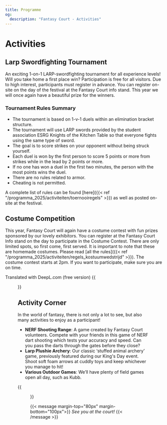 ```yaml
---
title: Programme
og:
  description: "Fantasy Court - Activities"
---
```


# Activities

## Larp Swordfighting Tournament

An exciting 1-on-1  LARP-swordfighting tournament for all experience levels! Will you take home a first place win? Participation is free for all visitors. Due to high interest, participants must register in advance. You can register on-site on the day of the festival at the Fantasy Court info stand. This year we will once again have a beautiful prize for the winners.

### Tournament Rules Summary
 * The tournament is based on 1-v-1 duels within an elimination bracket structure.
 * The tournament will use LARP swords provided by the student association ESRG Knights of the Kitchen Table so that everyone fights using the same type of sword.
 * The goal is to score strikes on your opponent without being struck yourself.
 * Each duel is won by the first person to score 5 points or more from strikes while in the lead by 2 points or more.
 * If no one has won a duel in the first two minutes, the person with the most points wins the duel.
 * There are no rules related to armor.
 * Cheating is not permitted.

A complete list of rules can be found [here]({{< ref "/programma_2025/activiteiten/toernooiregels" >}}) as well as posted on-site at the festival.


<!--{{<figure src="/images/2025/_DSC5390.JPG" alt="Kostuumwedstrijd" height="400" >}}-->

## Costume Competition
This year, Fantasy Court will again have a costume contest with fun prizes sponsored by our lovely exhibitors. You can register at the Fantasy Court Info stand on the day to participate in the Costume Contest. There are only limited spots, so first come, first served. It is important to note that these are homemade costumes. Please read [all the rules]({{< ref "/programma_2025/activiteiten/regels_kostuumwedstrijd" >}}). The costume contest starts at 2pm. If you want to participate, make sure you are on time.

Translated with DeepL.com (free version)
{{<figure src="/images/2025/_DSC5390.JPG" alt="Kostuumwedstrijd" height="400" >}}

## Activity Corner
In the world of fantasy, there is not only a lot to see, but also many activities to enjoy as a participant!
- **NERF Shooting Range**: A game created by Fantasy Court volunteers. Compete with your friends in this game of NERF dart shooting which tests your accuracy and speed. Can you pass the darts through the gates before they close?
- **Larp Plushie Archery**: Our classic ‘stuffed animal archery’ game, previously featured during our King's Day event. Shoot soft foam arrows at cuddly toys and keep whichever you manage to hit!
- **Various Outdoor Games**: We’ll have plenty of field games open all day, such as Kubb.

{{<figure src="/images/2025/2023_archery.jpg" alt="Activiteitenhoek" height="400" >}}

{{< message margin-top="80px" margin-bottom="100px">}}
_See you at the court!_
{{< /message >}}
